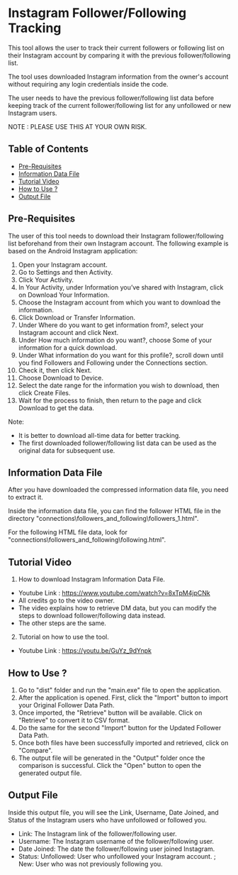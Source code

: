 # Instagram Follower/Following Tracking
This tool allows the user to track their current followers or following list on their Instagram account by comparing it with the previous follower/following list.

The tool uses downloaded Instagram information from the owner's account without requiring any login credentials inside the code.

The user needs to have the previous follower/following list data before keeping track of the current follower/following list for any unfollowed or new Instagram users.

NOTE : PLEASE USE THIS AT YOUR OWN RISK.

## Table of Contents
- [Pre-Requisites](#pre-requisites)
- [Information Data File](#Information-Data-File)
- [Tutorial Video](#Tutorial-Video)
- [How to Use ?](#How-to-Use-?)
- [Output File](#Output-File)


## Pre-Requisites
The user of this tool needs to download their Instagram follower/following list beforehand from their own Instagram account. The following example is based on the Android Instagram application:

1. Open your Instagram account.
2. Go to Settings and then Activity.
3. Click Your Activity.
4. In Your Activity, under Information you’ve shared with Instagram, click on Download Your Information.
5. Choose the Instagram account from which you want to download the information.
6. Click Download or Transfer Information.
7. Under Where do you want to get information from?, select your Instagram account and click Next.
8. Under How much information do you want?, choose Some of your information for a quick download.
9. Under What information do you want for this profile?, scroll down until you find Followers and Following under the Connections section.
10. Check it, then click Next.
11. Choose Download to Device.
12. Select the date range for the information you wish to download, then click Create Files.
13. Wait for the process to finish, then return to the page and click Download to get the data.

Note:
- It is better to download all-time data for better tracking.
- The first downloaded follower/following list data can be used as the original data for subsequent use.

## Information Data File
After you have downloaded the compressed information data file, you need to extract it.

Inside the information data file, you can find the follower HTML file in the directory "connections\followers_and_following\followers_1.html".

For the following HTML file data, look for "connections\followers_and_following\following.html".

## Tutorial Video
1. How to download Instagram Information Data File.
- Youtube Link : https://www.youtube.com/watch?v=8xTpM4jpCNk
- All credits go to the video owner.
- The video explains how to retrieve DM data, but you can modify the steps to download follower/following data instead.
- The other steps are the same.

2. Tutorial on how to use the tool.
- Youtube Link : https://youtu.be/GuYz_9dYnpk

## How to Use ?
1. Go to "dist" folder and run the "main.exe" file to open the application.
2. After the application is opened. First, click the "Import" button to import your Original Follower Data Path.
3. Once imported, the "Retrieve" button will be available. Click on "Retrieve" to convert it to CSV format.
4. Do the same for the second "Import" button for the Updated Follower Data Path.
5. Once both files have been successfully imported and retrieved, click on "Compare".
6. The output file will be generated in the "Output" folder once the comparison is successful. Click the "Open" button to open the generated output file.

## Output File
Inside this output file, you will see the Link, Username, Date Joined, and Status of the Instagram users who have unfollowed or followed you.

- Link: The Instagram link of the follower/following user.
- Username: The Instagram username of the follower/following user.
- Date Joined: The date the follower/following user joined Instagram.
- Status: Unfollowed: User who unfollowed your Instagram account. ; New: User who was not previously following you.
